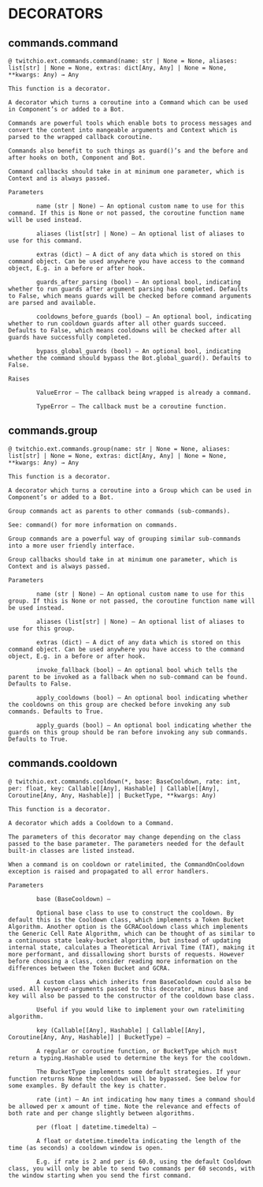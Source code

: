 # DECORATORS

## commands.command

`@ twitchio.ext.commands.command(name: str | None = None, aliases: list[str] | None = None, extras: dict[Any, Any] | None = None, **kwargs: Any) → Any`

    This function is a decorator.

    A decorator which turns a coroutine into a Command which can be used in Component’s or added to a Bot.

    Commands are powerful tools which enable bots to process messages and convert the content into mangeable arguments and Context which is parsed to the wrapped callback coroutine.

    Commands also benefit to such things as guard()’s and the before and after hooks on both, Component and Bot.

    Command callbacks should take in at minimum one parameter, which is Context and is always passed.

    Parameters

            name (str | None) – An optional custom name to use for this command. If this is None or not passed, the coroutine function name will be used instead.

            aliases (list[str] | None) – An optional list of aliases to use for this command.

            extras (dict) – A dict of any data which is stored on this command object. Can be used anywhere you have access to the command object, E.g. in a before or after hook.

            guards_after_parsing (bool) – An optional bool, indicating whether to run guards after argument parsing has completed. Defaults to False, which means guards will be checked before command arguments are parsed and available.

            cooldowns_before_guards (bool) – An optional bool, indicating whether to run cooldown guards after all other guards succeed. Defaults to False, which means cooldowns will be checked after all guards have successfully completed.

            bypass_global_guards (bool) – An optional bool, indicating whether the command should bypass the Bot.global_guard(). Defaults to False.

    Raises

            ValueError – The callback being wrapped is already a command.

            TypeError – The callback must be a coroutine function.

## commands.group

`@ twitchio.ext.commands.group(name: str | None = None, aliases: list[str] | None = None, extras: dict[Any, Any] | None = None, **kwargs: Any) → Any`

    This function is a decorator.

    A decorator which turns a coroutine into a Group which can be used in Component’s or added to a Bot.

    Group commands act as parents to other commands (sub-commands).

    See: command() for more information on commands.

    Group commands are a powerful way of grouping similar sub-commands into a more user friendly interface.

    Group callbacks should take in at minimum one parameter, which is Context and is always passed.

    Parameters

            name (str | None) – An optional custom name to use for this group. If this is None or not passed, the coroutine function name will be used instead.

            aliases (list[str] | None) – An optional list of aliases to use for this group.

            extras (dict) – A dict of any data which is stored on this command object. Can be used anywhere you have access to the command object, E.g. in a before or after hook.

            invoke_fallback (bool) – An optional bool which tells the parent to be invoked as a fallback when no sub-command can be found. Defaults to False.

            apply_cooldowns (bool) – An optional bool indicating whether the cooldowns on this group are checked before invoking any sub commands. Defaults to True.

            apply_guards (bool) – An optional bool indicating whether the guards on this group should be ran before invoking any sub commands. Defaults to True.

## commands.cooldown

`@ twitchio.ext.commands.cooldown(*, base: BaseCooldown, rate: int, per: float, key: Callable[[Any], Hashable] | Callable[[Any], Coroutine[Any, Any, Hashable]] | BucketType, **kwargs: Any)`

    This function is a decorator.

    A decorator which adds a Cooldown to a Command.

    The parameters of this decorator may change depending on the class passed to the base parameter. The parameters needed for the default built-in classes are listed instead.

    When a command is on cooldown or ratelimited, the CommandOnCooldown exception is raised and propagated to all error handlers.

    Parameters

            base (BaseCooldown) –

            Optional base class to use to construct the cooldown. By default this is the Cooldown class, which implements a Token Bucket Algorithm. Another option is the GCRACooldown class which implements the Generic Cell Rate Algorithm, which can be thought of as similar to a continuous state leaky-bucket algorithm, but instead of updating internal state, calculates a Theoretical Arrival Time (TAT), making it more performant, and dissallowing short bursts of requests. However before choosing a class, consider reading more information on the differences between the Token Bucket and GCRA.

            A custom class which inherits from BaseCooldown could also be used. All keyword-arguments passed to this decorator, minus base and key will also be passed to the constructor of the cooldown base class.

            Useful if you would like to implement your own ratelimiting algorithm.

            key (Callable[[Any], Hashable] | Callable[[Any], Coroutine[Any, Any, Hashable]] | BucketType) –

            A regular or coroutine function, or BucketType which must return a typing.Hashable used to determine the keys for the cooldown.

            The BucketType implements some default strategies. If your function returns None the cooldown will be bypassed. See below for some examples. By default the key is chatter.

            rate (int) – An int indicating how many times a command should be allowed per x amount of time. Note the relevance and effects of both rate and per change slightly between algorithms.

            per (float | datetime.timedelta) –

            A float or datetime.timedelta indicating the length of the time (as seconds) a cooldown window is open.

            E.g. if rate is 2 and per is 60.0, using the default Cooldown class, you will only be able to send two commands per 60 seconds, with the window starting when you send the first command.
